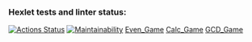 ### Hexlet tests and linter status:
[![Actions Status](https://github.com/melnikowww/java-project-61/workflows/hexlet-check/badge.svg)](https://github.com/melnikowww/java-project-61/actions)
[![Maintainability](https://api.codeclimate.com/v1/badges/3187aa690423386f5af1/maintainability)](https://codeclimate.com/github/melnikowww/java-project-61/maintainability)
[Even_Game](https://asciinema.org/a/zyd8JK6GAsU8izPdGsf3PXuUb)
[Calc_Game](https://asciinema.org/a/PJIewz7KAF0KIIilrsigDrZ7n)
[GCD_Game](https://asciinema.org/a/r5zNK91SGwj9bawt21xwf33MX)